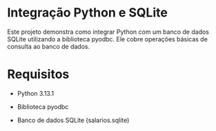 # Integração Python e SQLite

Este projeto demonstra como integrar Python com um banco de dados SQLite utilizando a biblioteca pyodbc. Ele cobre operações básicas de consulta ao banco de dados.

# Requisitos

- Python 3.13.1

- Biblioteca pyodbc

- Banco de dados SQLite (salarios.sqlite)


